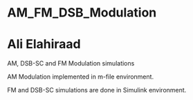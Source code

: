 # AM_FM_DSB_Modulation
# Ali Elahiraad

AM, DSB-SC and FM Modulation simulations

AM Modulation implemented in m-file environment.

FM and DSB-SC simulations are done in Simulink environment.
